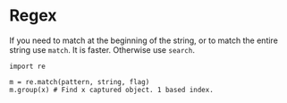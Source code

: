 # Regex


If you need to match at the beginning of the string, or to match the entire string use `match`. It is faster. Otherwise use `search`.

```
import re

m = re.match(pattern, string, flag)
m.group(x) # Find x captured object. 1 based index.
```
